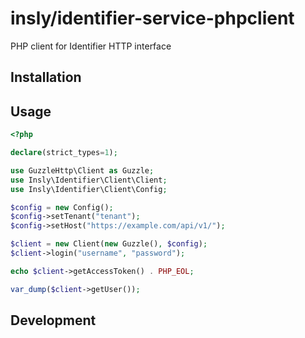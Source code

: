 # insly/identifier-service-phpclient

PHP client for Identifier HTTP interface

## Installation

## Usage

```php
<?php

declare(strict_types=1);

use GuzzleHttp\Client as Guzzle;
use Insly\Identifier\Client\Client;
use Insly\Identifier\Client\Config;

$config = new Config();
$config->setTenant("tenant");
$config->setHost("https://example.com/api/v1/");

$client = new Client(new Guzzle(), $config);
$client->login("username", "password");

echo $client->getAccessToken() . PHP_EOL;

var_dump($client->getUser());
```

## Development
